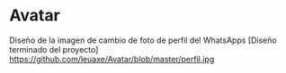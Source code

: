 # Avatar
Diseño de la imagen de cambio de foto de perfil del WhatsApps
[Diseño terminado del  proyecto]
https://github.com/leuaxe/Avatar/blob/master/perfil.jpg
